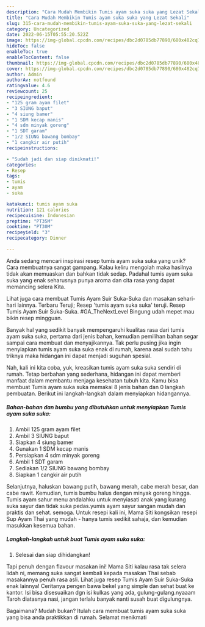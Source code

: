 ```yaml
---
description: "Cara Mudah Membikin Tumis ayam suka suka yang Lezat Sekali"
title: "Cara Mudah Membikin Tumis ayam suka suka yang Lezat Sekali"
slug: 315-cara-mudah-membikin-tumis-ayam-suka-suka-yang-lezat-sekali
category: Uncategorized
date: 2022-06-15T05:55:20.522Z
image: https://img-global.cpcdn.com/recipes/dbc2d0785db77890/680x482cq70/tumis-ayam-suka-suka-foto-resep-utama.jpg
hideToc: false
enableToc: true
enableTocContent: false
thumbnail: https://img-global.cpcdn.com/recipes/dbc2d0785db77890/680x482cq70/tumis-ayam-suka-suka-foto-resep-utama.jpg
cover: https://img-global.cpcdn.com/recipes/dbc2d0785db77890/680x482cq70/tumis-ayam-suka-suka-foto-resep-utama.jpg
author: Admin
authorAv: notfound
ratingvalue: 4.6
reviewcount: 25
recipeingredient:
- "125 gram ayam filet"
- "3 SIUNG baput"
- "4 siung bamer"
- "1 SDM kecap manis"
- "4 sdm minyak goreng"
- "1 SDT garam"
- "1/2 SIUNG bawang bombay"
- "1 cangkir air putih"
recipeinstructions:

- "Sudah jadi dan siap dinikmati!"
categories:
- Resep
tags:
- tumis
- ayam
- suka

katakunci: tumis ayam suka 
nutrition: 121 calories
recipecuisine: Indonesian
preptime: "PT35M"
cooktime: "PT30M"
recipeyield: "3"
recipecategory: Dinner

---
```





Anda sedang mencari inspirasi resep tumis ayam suka suka yang unik? Cara membuatnya sangat gampang. Kalau keliru mengolah maka hasilnya tidak akan memuaskan dan bahkan tidak sedap. Padahal tumis ayam suka suka yang enak seharusnya punya aroma dan cita rasa yang dapat memancing selera Kita.





Lihat juga cara membuat Tumis Ayam Suir Suka-Suka dan masakan sehari-hari lainnya. Terbaru Teruji; Resep &#39;tumis ayam suka suka&#39; teruji. Resep Tumis Ayam Suir Suka-Suka. #GA_TheNextLevel Bingung udah mepet mau bikin resep mingguan.

Banyak hal yang sedikit banyak mempengaruhi kualitas rasa dari tumis ayam suka suka, pertama dari jenis bahan, kemudian pemilihan bahan segar sampai cara membuat dan menyajikannya. Tak perlu pusing jika ingin menyiapkan tumis ayam suka suka enak di rumah, karena asal sudah tahu triknya maka hidangan ini dapat menjadi suguhan spesial.






Nah, kali ini kita coba, yuk, kreasikan tumis ayam suka suka sendiri di rumah. Tetap berbahan yang sederhana, hidangan ini dapat memberi manfaat dalam membantu menjaga kesehatan tubuh kita. Kamu bisa membuat Tumis ayam suka suka memakai 8 jenis bahan dan 0 langkah pembuatan. Berikut ini langkah-langkah dalam menyiapkan hidangannya.

<!--inarticleads1-->

##### Bahan-bahan dan bumbu yang dibutuhkan untuk menyiapkan Tumis ayam suka suka:

1. Ambil 125 gram ayam filet
1. Ambil 3 SIUNG baput
1. Siapkan 4 siung bamer
1. Gunakan 1 SDM kecap manis
1. Persiapkan 4 sdm minyak goreng
1. Ambil 1 SDT garam
1. Sediakan 1/2 SIUNG bawang bombay
1. Siapkan 1 cangkir air putih


Selanjutnya, haluskan bawang putih, bawang merah, cabe merah besar, dan cabe rawit. Kemudian, tumis bumbu halus dengan minyak goreng hingga. Tumis ayam sahur menu andalahku untuk menyiasati anak yang kurang suka sayur dan tidak suka pedas.yumis ayam sayur sangan mudah dan praktis dan sehat. semoga. Untuk resepi kali ini, Mama Siti kongsikan resepi Sup Ayam Thai yang mudah - hanya tumis sedikit sahaja, dan kemudian masukkan kesemua bahan. 

<!--inarticleads2-->

##### Langkah-langkah untuk buat Tumis ayam suka suka:


1. Selesai dan siap dihidangkan!

Tapi penuh dengan flavour masakan ini! Mama Siti kalau rasa tak selera lidah ni, memang suka sangat kembali kepada masakan Thai sebab masakannya penuh rasa asli. Lihat juga resep Tumis Ayam Suir Suka-Suka enak lainnya! Ceritanya pengen bawa bekel yang simple dan sehat buat ke kantor. Isi bisa disesuaikan dgn isi kulkas yang ada, gulung-gulang.nyaaam Taroh diatasnya nasi, jangan terlalu banyak nanti susah buat digulungnya. 

Bagaimana? Mudah bukan? Itulah cara membuat tumis ayam suka suka yang bisa anda praktikkan di rumah. Selamat menikmati
